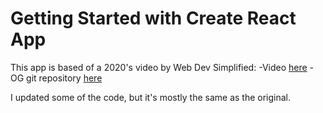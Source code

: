 # Getting Started with Create React App

This app is based of a 2020's video by Web Dev Simplified:
-Video [here](https://www.youtube.com/watch?v=tBr-PybP_9c&list=PLZlA0Gpn_vH_NT5zPVp18nGe_W9LqBDQK&index=18)
-OG git repository [here](https://github.com/WebDevSimplified/Whatsapp-Clone)

I updated some of the code, but it's mostly the same as the original.
